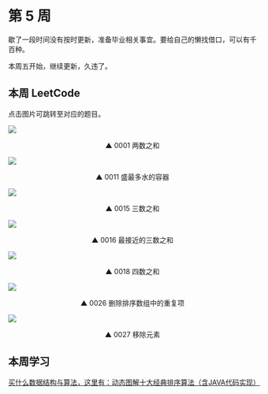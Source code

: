 # 第 5 周

歇了一段时间没有按时更新，准备毕业相关事宜。要给自己的懒找借口，可以有千百种。

本周五开始，继续更新，久违了。



## 本周 LeetCode

点击图片可跳转至对应的题目。


[![](https://w3fun-1253290453.cos.ap-chengdu.myqcloud.com/cattle/solution/easy/0001-two-sum.png)](/solution/easy/0001-two-sum.html)

<div style="text-align: center">▲ 0001 两数之和</div>


[![](https://w3fun-1253290453.cos.ap-chengdu.myqcloud.com/cattle/solution/medium/0011-container-with-most-water.png)](/solution/medium/0011-container-with-most-water.html)

<div style="text-align: center">▲ 0011 盛最多水的容器</div>


[![](https://w3fun-1253290453.cos.ap-chengdu.myqcloud.com/cattle/solution/medium/0015-3sum.png)](/solution/medium/0015-3sum.html)

<div style="text-align: center">▲ 0015 三数之和</div>


[![](https://w3fun-1253290453.cos.ap-chengdu.myqcloud.com/cattle/solution/medium/0016-3sum-closest.png)](/solution/medium/0016-3sum-closest.html)

<div style="text-align: center">▲ 0016 最接近的三数之和</div>


[![](https://w3fun-1253290453.cos.ap-chengdu.myqcloud.com/cattle/solution/medium/0018-4sum.png)](/solution/medium/0018-4sum.html)

<div style="text-align: center">▲ 0018 四数之和</div>


[![](https://w3fun-1253290453.cos.ap-chengdu.myqcloud.com/cattle/solution/easy/0026-remove-duplicates-from-sorted-array.png)](/solution/easy/0026-remove-duplicates-from-sorted-array.html)

<div style="text-align: center">▲ 0026 删除排序数组中的重复项</div>


[![](https://w3fun-1253290453.cos.ap-chengdu.myqcloud.com/cattle/solution/easy/0027-remove-element.png)](/solution/easy/0027-remove-element.html)

<div style="text-align: center">▲ 0027 移除元素</div>



## 本周学习

[买什么数据结构与算法，这里有：动态图解十大经典排序算法（含JAVA代码实现）](https://mp.weixin.qq.com/s/HQg3BzzQfJXcWyltsgOfCQ)
